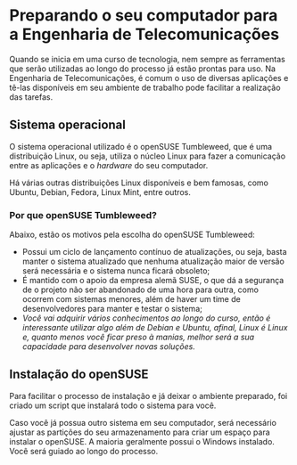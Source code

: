 # Preparando o seu computador para a Engenharia de Telecomunicações

Quando se inicia em uma curso de tecnologia, nem sempre as ferramentas que serão utilizadas ao longo do processo já estão prontas para uso. Na Engenharia de Telecomunicações, é comum o uso de diversas aplicações e tê-las disponíveis em seu ambiente de trabalho pode facilitar a realização das tarefas.

## Sistema operacional

O sistema operacional utilizado é o openSUSE Tumbleweed, que é uma distribuição Linux, ou seja, utiliza o núcleo Linux para fazer a comunicação entre as aplicações e o *hardware* do seu computador.

Há várias outras distribuições Linux disponíveis e bem famosas, como Ubuntu, Debian, Fedora, Linux Mint, entre outros.

### Por que openSUSE Tumbleweed?

Abaixo, estão os motivos pela escolha do openSUSE Tumbleweed:

- Possui um ciclo de lançamento contínuo de atualizações, ou seja, basta manter o sistema atualizado que nenhuma atualização maior de versão será necessária e o sistema nunca ficará obsoleto;
- É mantido com o apoio da empresa alemã SUSE, o que dá a segurança de o projeto não ser abandonado de uma hora para outra, como ocorrem com sistemas menores, além de haver um time de desenvolvedores para manter e testar o sistema;
- *Você vai adquirir vários conhecimentos ao longo do curso, então é interessante utilizar algo além de Debian e Ubuntu, afinal, Linux é Linux e, quanto menos você ficar preso à manias, melhor será a sua capacidade para desenvolver novas soluções.*

## Instalação do openSUSE

Para facilitar o processo de instalação e já deixar o ambiente preparado, foi criado um script que instalará todo o sistema para você.

Caso você já possua outro sistema em seu computador, será necessário ajustar as partições do seu armazenamento para criar um espaço para instalar o openSUSE. A maioria geralmente possui o Windows instalado. Você será guiado ao longo do processo.